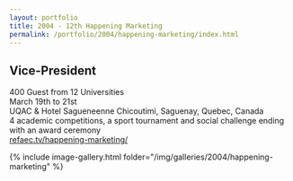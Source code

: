 ```yaml
---
layout: portfolio
title: 2004 - 12th Happening Marketing
permalink: /portfolio/2004/happening-marketing/index.html
---
```


## Vice-President 

400 Guest from 12 Universities  
March 19th to 21st  
UQAC & Hotel Sagueneenne Chicoutimi, Saguenay, Quebec, Canada   
4 academic competitions, a sport tournament and social challenge ending with an award ceremony  
[refaec.tv/happening-marketing/](https://refaec.tv/happening-marketing/)

 {% include image-gallery.html folder="/img/galleries/2004/happening-marketing" %}